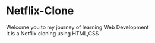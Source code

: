 # Netflix-Clone
Welcome you to my journey of learning Web Development
<br>
It is a Netflix cloning using HTML,CSS
